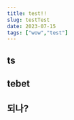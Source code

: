 ```yaml
---
title: test!!
slug: testTest
date: 2023-07-15
tags: ["wow","test"]
---
```


## ts

## tebet

## 되나?
